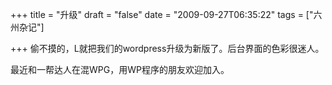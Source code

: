 +++
title = "升级"
draft = "false"
date = "2009-09-27T06:35:22"
tags = ["六州杂记"]


+++
偷不摸的，L就把我们的wordpress升级为新版了。后台界面的色彩很迷人。
  
最近和一帮达人在混WPG，用WP程序的朋友欢迎加入。